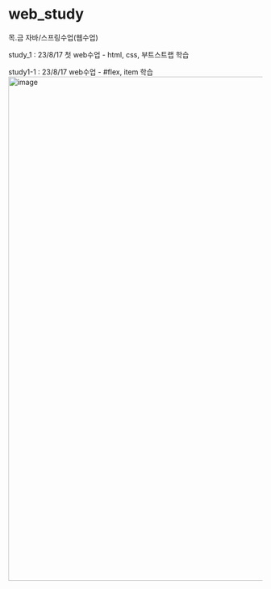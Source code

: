 # web_study
목.금 자바/스프링수업(웹수업)

study_1 : 23/8/17 첫 web수업 - html, css, 부트스트랩 학습

study1-1 : 23/8/17 web수업 - #flex, item 학습 
<img width="997" alt="image" src="https://github.com/2sahee/web_study/assets/119823052/17336b66-7e62-48c9-9efd-a761f4224e47">
